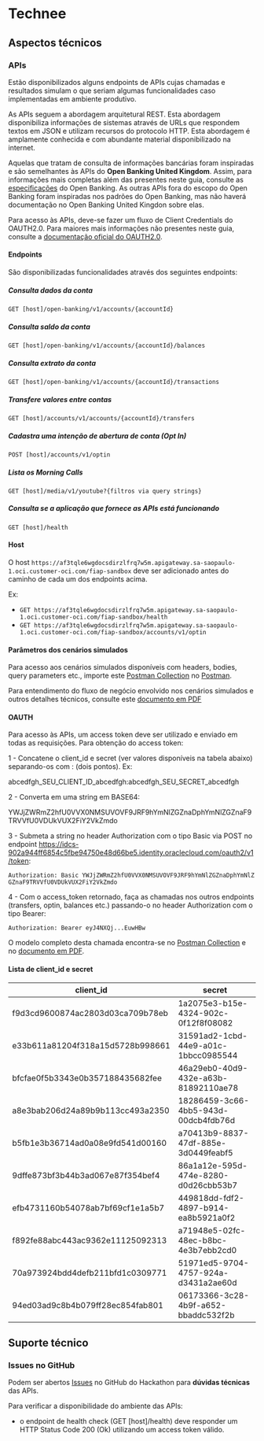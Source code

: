 # Technee

## Aspectos técnicos

### APIs

Estão disponibilizados alguns endpoints de APIs cujas chamadas e resultados simulam o que seriam algumas funcionalidades caso implementadas em ambiente produtivo.

As APIs seguem a abordagem arquitetural REST. Esta abordagem disponibiliza informações de sistemas através de URLs que respondem textos em JSON e utilizam recursos do protocolo HTTP. Esta abordagem é amplamente conhecida e com abundante material disponibilizado na internet.

Aquelas que tratam de consulta de informações bancárias foram inspiradas e são semelhantes às APIs do **Open Banking United Kingdom**. Assim, para informações mais completas além das presentes neste guia, consulte as [especificações](https://openbanking.atlassian.net/wiki/spaces/DZ/pages/16385802/Specifications) do Open Banking. As outras APIs fora do escopo do Open Banking foram inspiradas nos padrões do Open Banking, mas não haverá documentação no Open Banking United Kingdon sobre elas.

Para acesso às APIs, deve-se fazer um fluxo de Client Credentials do OAUTH2.0. Para maiores mais informações não presentes neste guia, consulte a [documentação oficial do OAUTH2.0](https://oauth.net/2/grant-types/client-credentials/).

#### Endpoints

São disponibilizadas funcionalidades através dos seguintes endpoints:

##### Consulta dados da conta
`GET [host]/open-banking/v1/accounts/{accountId}`

##### Consulta saldo da conta
`GET [host]/open-banking/v1/accounts/{accountId}/balances`

##### Consulta extrato da conta
`GET [host]/open-banking/v1/accounts/{accountId}/transactions`

##### Transfere valores entre contas
`GET [host]/accounts/v1/accounts/{accountId}/transfers`

##### Cadastra uma intenção de abertura de conta (Opt In)
`POST [host]/accounts/v1/optin`

##### Lista os Morning  Calls
`GET [host]/media/v1/youtube?{filtros via query strings}`

##### Consulta se a aplicação que fornece as APIs está funcionando
`GET [host]/health`

#### Host

O host `https://af3tqle6wgdocsdirzlfrq7w5m.apigateway.sa-saopaulo-1.oci.customer-oci.com/fiap-sandbox` deve ser adicionado antes do caminho de cada um dos endpoints acima.

Ex:

* `GET https://af3tqle6wgdocsdirzlfrq7w5m.apigateway.sa-saopaulo-1.oci.customer-oci.com/fiap-sandbox/health`
* `GET https://af3tqle6wgdocsdirzlfrq7w5m.apigateway.sa-saopaulo-1.oci.customer-oci.com/fiap-sandbox/accounts/v1/optin`

#### Parâmetros dos cenários simulados

Para acesso aos cenários simulados disponíveis com headers, bodies, query parameters etc., importe este [Postman Collection](https://github.com/banco-safra/technee/blob/master/documentacao-tecnica/technee.postman_collection.json) no [Postman](https://www.postman.com/).

Para entendimento do fluxo de negócio envolvido nos cenários simulados e outros detalhes técnicos, consulte este [documento em PDF](https://github.com/banco-safra/technee/blob/master/documentacao-tecnica/APIs.pdf)

#### OAUTH

Para acesso às APIs, um access token deve ser utilizado e enviado em todas as requisições. Para obtenção do access token:

1 - Concatene o client_id e secret (ver valores disponíveis na tabela abaixo) separando-os com : (dois pontos). Ex:

abcedfgh_SEU_CLIENT_ID_abcedfgh:abcedfgh_SEU_SECRET_abcedfgh

2 - Converta em uma string em BASE64:

YWJjZWRmZ2hfU0VVX0NMSUVOVF9JRF9hYmNlZGZnaDphYmNlZGZnaF9TRVVfU0VDUkVUX2FiY2VkZmdo

3 - Submeta a string no header Authorization com o tipo Basic via POST no endpoint https://idcs-902a944ff6854c5fbe94750e48d66be5.identity.oraclecloud.com/oauth2/v1/token:

`Authorization: Basic YWJjZWRmZ2hfU0VVX0NMSUVOVF9JRF9hYmNlZGZnaDphYmNlZGZnaF9TRVVfU0VDUkVUX2FiY2VkZmdo`

4 - Com o access_token retornado, faça as chamadas nos outros endpoints (transfers, optin, balances etc.) passando-o no header Authorization com o tipo Bearer:

`Authorization: Bearer eyJ4NXQj...EuwHBw`

O modelo completo desta chamada encontra-se no [Postman Collection](https://github.com/banco-safra/technee/blob/master/documentacao-tecnica/FIAP.postman_collection.json) e no [documento em PDF](https://github.com/banco-safra/technee/blob/master/documentacao-tecnica/APIs.pdf).

#### Lista de client_id e secret
| client_id   | secret      |
|-------------|-------------|
| f9d3cd9600874ac2803d03ca709b78eb | 1a2075e3-b15e-4324-902c-0f12f8f08082 |
| e33b611a81204f318a15d5728b998661 | 31591ad2-1cbd-44e9-a01c-1bbcc0985544 |
| bfcfae0f5b3343e0b357188435682fee | 46a29eb0-40d9-432e-a63b-81892110ae78 |
| a8e3bab206d24a89b9b113cc493a2350 | 18286459-3c66-4bb5-943d-00dcb4fdb76d |
| b5fb1e3b36714ad0a08e9fd541d00160 | a70413b9-8837-47df-885e-3d0449feabf5 |
| 9dffe873bf3b44b3ad067e87f354bef4 | 86a1a12e-595d-474e-8280-d0d26cbb53b7 |
| efb4731160b54078ab7bf69cf1e1a5b7 | 449818dd-fdf2-4897-b914-ea8b5921a0f2 |
| f892fe88abc443ac9362e11125092313 | a71948e5-02fc-48ec-b8bc-4e3b7ebb2cd0 |
| 70a973924bdd4defb211bfd1c0309771 | 51971ed5-9704-4757-924a-d3431a2ae60d |
| 94ed03ad9c8b4b079ff28ec854fab801 | 06173366-3c28-4b9f-a652-bbaddc532f2b |


## Suporte técnico

### Issues no GitHub
Podem ser abertos [Issues](https://github.com/banco-safra/technee/issues) no GitHub do Hackathon para **dúvidas técnicas** das APIs. 

Para verificar a disponibilidade do ambiente das APIs:
- o endpoint de health check (GET [host]/health) deve responder um HTTP Status Code 200 (Ok) utilizando um access token válido.

